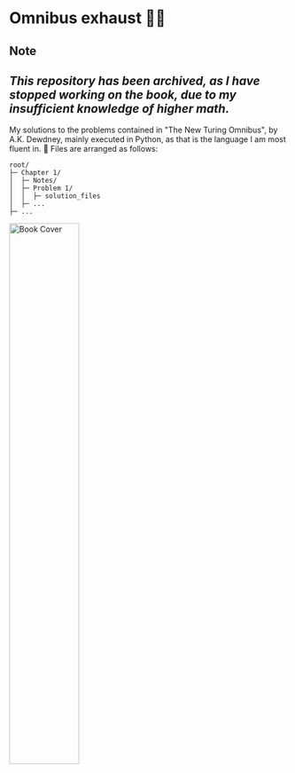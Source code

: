 # Omnibus exhaust :bus::dash:
## Note
*This repository has been archived, as I have stopped working on the book, due to my insufficient knowledge of higher math.*
-----
My solutions to the problems contained in "The New Turing Omnibus", by A.K. Dewdney, mainly executed in Python, as that is the language I am most fluent in. :snake:
Files are arranged as follows:
```
root/
├─ Chapter 1/
│  ├─ Notes/
│  ├─ Problem 1/
│  │  ├─ solution_files
│  ├─ ...
├─ ...
```
<img src="https://user-images.githubusercontent.com/83174140/132246414-49164b39-1e43-4879-8360-bf135cd1da9c.png" alt="Book Cover" style="width:50%;">

